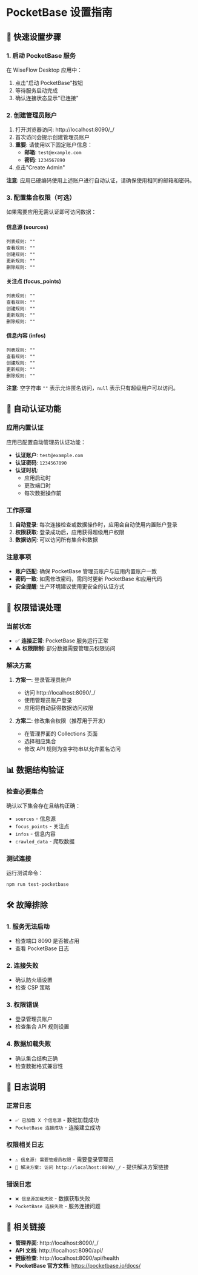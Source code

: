 # PocketBase 设置指南

## 🚀 快速设置步骤

### 1. 启动 PocketBase 服务
在 WiseFlow Desktop 应用中：
1. 点击"启动 PocketBase"按钮
2. 等待服务启动完成
3. 确认连接状态显示"已连接"

### 2. 创建管理员账户
1. 打开浏览器访问: http://localhost:8090/_/
2. 首次访问会提示创建管理员账户
3. **重要**: 请使用以下固定账户信息：
   - **邮箱**: `test@example.com`
   - **密码**: `1234567890`
4. 点击"Create Admin"

**注意**: 应用已硬编码使用上述账户进行自动认证，请确保使用相同的邮箱和密码。

### 3. 配置集合权限（可选）
如果需要应用无需认证即可访问数据：

#### 信息源 (sources)
```
列表规则: ""
查看规则: ""
创建规则: ""
更新规则: ""
删除规则: ""
```

#### 关注点 (focus_points)
```
列表规则: ""
查看规则: ""
创建规则: ""
更新规则: ""
删除规则: ""
```

#### 信息内容 (infos)
```
列表规则: ""
查看规则: ""
创建规则: ""
更新规则: ""
删除规则: ""
```

**注意**: 空字符串 `""` 表示允许匿名访问，`null` 表示只有超级用户可以访问。

## 🔐 自动认证功能

### 应用内置认证
应用已配置自动管理员认证功能：
- **认证账户**: `test@example.com`
- **认证密码**: `1234567890`
- **认证时机**: 
  - 应用启动时
  - 更改端口时
  - 每次数据操作前

### 工作原理
1. **自动登录**: 每次连接检查或数据操作时，应用会自动使用内置账户登录
2. **权限获取**: 登录成功后，应用获得超级用户权限
3. **数据访问**: 可以访问所有集合和数据

### 注意事项
- **账户匹配**: 确保 PocketBase 管理员账户与应用内置账户一致
- **密码一致**: 如需修改密码，需同时更新 PocketBase 和应用代码
- **安全提醒**: 生产环境建议使用更安全的认证方式

## 🔧 权限错误处理

### 当前状态
- ✅ **连接正常**: PocketBase 服务运行正常
- ⚠️ **权限限制**: 部分数据需要管理员权限访问

### 解决方案
1. **方案一**: 登录管理员账户
   - 访问 http://localhost:8090/_/
   - 使用管理员账户登录
   - 应用将自动获得数据访问权限

2. **方案二**: 修改集合权限（推荐用于开发）
   - 在管理界面的 Collections 页面
   - 选择相应集合
   - 修改 API 规则为空字符串以允许匿名访问

## 📊 数据结构验证

### 检查必要集合
确认以下集合存在且结构正确：
- `sources` - 信息源
- `focus_points` - 关注点
- `infos` - 信息内容
- `crawled_data` - 爬取数据

### 测试连接
运行测试命令：
```bash
npm run test-pocketbase
```

## 🛠️ 故障排除

### 1. 服务无法启动
- 检查端口 8090 是否被占用
- 查看 PocketBase 日志

### 2. 连接失败
- 确认防火墙设置
- 检查 CSP 策略

### 3. 权限错误
- 登录管理员账户
- 检查集合 API 规则设置

### 4. 数据加载失败
- 确认集合结构正确
- 检查数据格式兼容性

## 📝 日志说明

### 正常日志
- `✅ 已加载 X 个信息源` - 数据加载成功
- `PocketBase 连接成功` - 连接建立成功

### 权限相关日志
- `⚠️ 信息源: 需要管理员权限` - 需要登录管理员
- `🔑 解决方案: 访问 http://localhost:8090/_/` - 提供解决方案链接

### 错误日志
- `❌ 信息源加载失败` - 数据获取失败
- `PocketBase 连接失败` - 服务连接问题

## 🔗 相关链接

- **管理界面**: http://localhost:8090/_/
- **API 文档**: http://localhost:8090/api/
- **健康检查**: http://localhost:8090/api/health
- **PocketBase 官方文档**: https://pocketbase.io/docs/